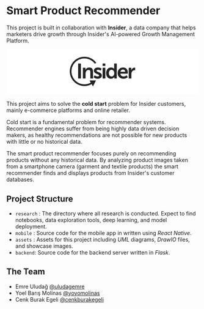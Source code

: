 # Smart Product Recommender

This project is built in collaboration with **Insider**, a data company that helps marketers drive growth through Insider's AI-powered Growth Management Platform.

![enter image description here](https://raw.githubusercontent.com/yoyomolinas/smart-product-recommender/master/assets/images/insider-logo.png)

This project aims to solve the **cold start** problem for Insider customers, mainly e-commerce platforms and online retailer.

Cold start is a fundamental problem for recommender systems. Recommender engines suffer from being highly data driven decision makers, as healthy recommendations are not possible for new products with little or no historical data.

The smart product recommender focuses purely on recommending products without any historical data. By analyzing product images taken from a smartphone camera (garment and textile products) the smart recommender finds and displays products from Insider's customer databases.

## Project Structure

- `research` : The directory where all research is conducted. Expect to find notebooks, data exploration tools, deep learning, and model deployment.
- `mobile` : Source code for the mobile app in written using _React Native_.
- `assets` : Assets for this project including _UML_ diagrams, _DrawIO_ files, and showcase images.
- `backend`: Source code for the backend server written in _Flask_.

## The Team

- Emre Uludağ [@uludagemre](https://github.com/uludagemre)
- Yoel Barış Molinas [@yoyomolinas](https://github.com/yoyomolinas)
- Cenk Burak Egeli [@cenkburakegeli](https://github.com/cenkburakegeli)
